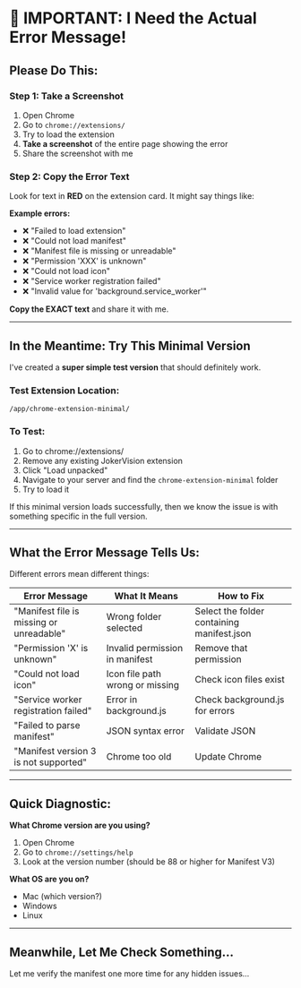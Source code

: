 # 🚨 IMPORTANT: I Need the Actual Error Message!

## Please Do This:

### **Step 1: Take a Screenshot**
1. Open Chrome
2. Go to `chrome://extensions/`
3. Try to load the extension
4. **Take a screenshot** of the entire page showing the error
5. Share the screenshot with me

### **Step 2: Copy the Error Text**
Look for text in **RED** on the extension card. It might say things like:

**Example errors:**
- ❌ "Failed to load extension"
- ❌ "Could not load manifest"  
- ❌ "Manifest file is missing or unreadable"
- ❌ "Permission 'XXX' is unknown"
- ❌ "Could not load icon"
- ❌ "Service worker registration failed"
- ❌ "Invalid value for 'background.service_worker'"

**Copy the EXACT text** and share it with me.

---

## In the Meantime: Try This Minimal Version

I've created a **super simple test version** that should definitely work.

### **Test Extension Location:**
`/app/chrome-extension-minimal/`

### **To Test:**
1. Go to chrome://extensions/
2. Remove any existing JokerVision extension
3. Click "Load unpacked"
4. Navigate to your server and find the `chrome-extension-minimal` folder
5. Try to load it

If this minimal version loads successfully, then we know the issue is with something specific in the full version.

---

## What the Error Message Tells Us:

Different errors mean different things:

| Error Message | What It Means | How to Fix |
|---------------|---------------|------------|
| "Manifest file is missing or unreadable" | Wrong folder selected | Select the folder containing manifest.json |
| "Permission 'X' is unknown" | Invalid permission in manifest | Remove that permission |
| "Could not load icon" | Icon file path wrong or missing | Check icon files exist |
| "Service worker registration failed" | Error in background.js | Check background.js for errors |
| "Failed to parse manifest" | JSON syntax error | Validate JSON |
| "Manifest version 3 is not supported" | Chrome too old | Update Chrome |

---

## Quick Diagnostic:

**What Chrome version are you using?**
1. Open Chrome
2. Go to `chrome://settings/help`
3. Look at the version number (should be 88 or higher for Manifest V3)

**What OS are you on?**
- Mac (which version?)
- Windows  
- Linux

---

## Meanwhile, Let Me Check Something...

Let me verify the manifest one more time for any hidden issues...
